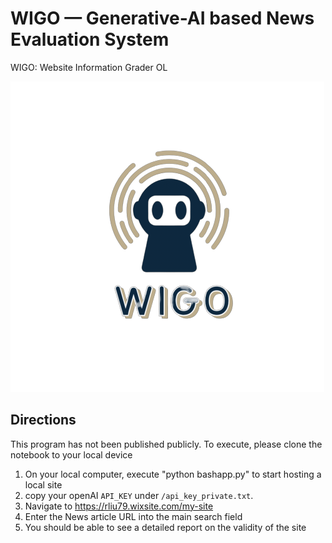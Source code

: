# WIGO — Generative-AI based News Evaluation System
WIGO: Website Information Grader OL

![alt text](https://github.com/tommix626/hophack23/blob/dev/logo.jpg?raw=true)
## Directions
This program has not been published publicly. To execute, please clone the notebook to your local device

1. On your local computer, execute "python bashapp.py" to start hosting a local site
2. copy your openAI `API_KEY` under `/api_key_private.txt`.
3. Navigate to https://rliu79.wixsite.com/my-site
4. Enter the News article URL into the main search field
5. You should be able to see a detailed report on the validity of the site

